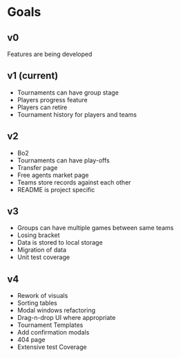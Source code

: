 # Goals

## v0

Features are being developed

## v1 (current)

* Tournaments can have group stage
* Players progress feature
* Players can retire
* Tournament history for players and teams

## v2

* Bo2
* Tournaments can have play-offs
* Transfer page
* Free agents market page
* Teams store records against each other
* README is project specific

## v3

* Groups can have multiple games between same teams
* Losing bracket
* Data is stored to local storage
* Migration of data
* Unit test coverage

## v4

* Rework of visuals
* Sorting tables
* Modal windows refactoring
* Drag-n-drop UI where appropriate
* Tournament Templates
* Add confirmation modals
* 404 page
* Extensive test Coverage
